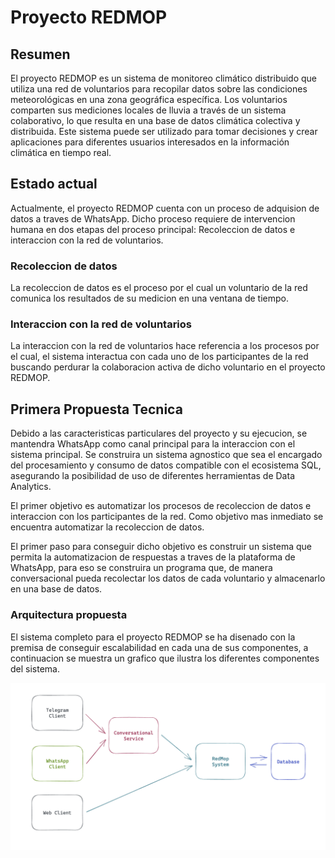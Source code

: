# Proyecto REDMOP

## Resumen
El proyecto REDMOP es un sistema de monitoreo climático distribuido que utiliza una red de voluntarios para recopilar datos sobre las condiciones meteorológicas en una zona geográfica específica. Los voluntarios comparten sus mediciones locales de lluvia a través de un sistema colaborativo, lo que resulta en una base de datos climática colectiva y distribuida. Este sistema puede ser utilizado para tomar decisiones y crear aplicaciones para diferentes usuarios interesados en la información climática en tiempo real.

## Estado actual
Actualmente, el proyecto REDMOP cuenta con un proceso de adquision de datos a traves de WhatsApp. Dicho proceso requiere de intervencion humana en dos etapas del proceso principal: Recoleccion de datos e interaccion con la red de voluntarios.

### Recoleccion de datos
La recoleccion de datos es el proceso por el cual un voluntario de la red comunica los resultados de su medicion en una ventana de tiempo.

### Interaccion con la red de voluntarios
La interaccion con la red de voluntarios hace referencia a los procesos por el cual, el sistema interactua con cada uno de los participantes de la red buscando perdurar la colaboracion activa de dicho voluntario en el proyecto REDMOP.

## Primera Propuesta Tecnica
Debido a las caracteristicas particulares del proyecto y su ejecucion, se mantendra WhatsApp como canal principal para la interaccion con el sistema principal. Se construira un sistema agnostico que sea el encargado del procesamiento y consumo de datos compatible con el ecosistema SQL, asegurando la posibilidad de uso de diferentes herramientas de Data Analytics.

El primer objetivo es automatizar los procesos de recoleccion de datos e interaccion con los participantes de la red. Como objetivo mas inmediato se encuentra automatizar la recoleccion de datos.

El primer paso para conseguir dicho objetivo es construir un sistema que permita la automatizacion de respuestas a traves de la plataforma de WhatsApp, para eso se construira un programa que, de manera conversacional pueda recolectar los datos de cada voluntario y almacenarlo en una base de datos.

### Arquitectura propuesta
El sistema completo para el proyecto REDMOP se ha disenado con la premisa de conseguir escalabilidad en cada una de sus componentes, a continuacion se muestra un grafico que ilustra los diferentes componentes del sistema.

<p align="center">
  <img width="640" src="/architecture.png">
</p>